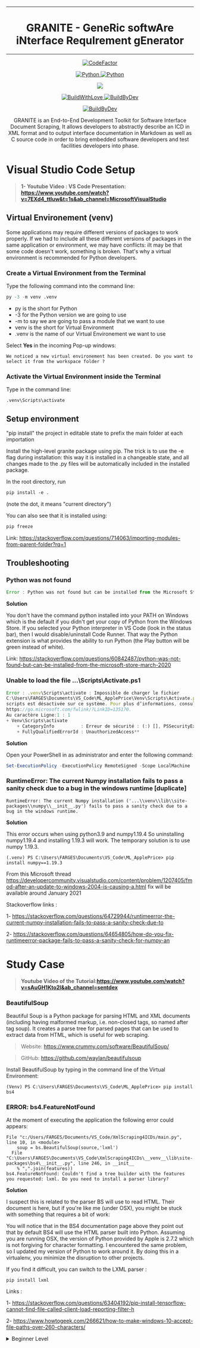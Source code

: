 ***
<h1 align="center">GRANITE - GeneRic softwAre iNterface RequIrement gEnerator</h1>

***

<p align="center">
<a href="https://www.codefactor.io/repository/github/thibfrgsgmz/granite/overview/main"><img src="https://www.codefactor.io/repository/github/thibfrgsgmz/granite/badge/main" alt="CodeFactor" /></a>
</p>
<p align="center">
  <a href="https://www.python.org/downloads/release/python-386/">
    <img src=
    "https://img.shields.io/badge/CODED%20IN-python%203-8.svg?&logo=python&style=for-the-badge&colorA=EAE8E8&colorB=3C25D6" 
    alt="Python" />
  </a>
  <a href=
    "https://code.visualstudio.com/">
    <img src=
    "https://img.shields.io/badge/MADE%20WITH-VISUAL%20STUDIO%20CODE-blue?&logo=visual-studio-code&style=for-the-badge" 
    alt="Python" />
  </a>
</p>

<p align="center">
  <a href=
  "https://google.com/v2/click/16413/119403?link=1227">
      <img src=
      "https://img.shields.io/badge/SOFTWARE-%20NOT%20MAINTAINED%20%E2%86%92-gray.svg?colorA=655BE1&colorB=4F44D6&style=for-the-badge"/>
  </a>
</p>

<p align="center">
  <a href="https://forthebadge.com">
    <img src=
    "https://forthebadge.com/images/badges/built-with-love.svg" 
    alt="BuildWithLove" />
  </a>
  <a href="https://forthebadge.com">
    <img src=
    "https://forthebadge.com/images/badges/built-by-developers.svg" 
    alt="BuildByDev" />
  </a>
</p>

<p align="center">
  <!-- <a href="https://forthebadge.com">
    <img src=
    "https://forthebadge.com/images/badges/made-with-python.svg" alt="BuildWithLove" />
  </a> -->
  <a href=
  "https://forthebadge.com">
    <img src=
    "https://forthebadge.com/images/badges/works-on-my-machine.svg" alt="BuildByDev" />
  </a>
</p>


<p align= "center"> GRANITE is an End-to-End Development Toolkit for Software Interface Document Scraping, 
It allows developers to abstractly describe an ICD in XML format and to output interface documentation in Markdown as well as C source code in order to bring embedded software developers and test facilities developers into phase. </p>


# Visual Studio Code Setup


> **1- Youtube Video : VS Code Presentation:
> https://www.youtube.com/watch?v=7EXd4_ttIuw&t=1s&ab_channel=MicrosoftVisualStudio**

## Virtual Environement (venv)

Some applications may require different versions of packages to work properly.
If we had to include all these different versions of packages in the same application or environment, we may have conflicts: iIt may be that some code doesn't work, something is broken.
That's why a virtual environment is recommended for Python developers.

### Create a Virtual Environment from the Terminal
Type the following command into the command line:

```py
py -3 -m venv .venv
```
- py is the short for Python
- -3 for the Python version we are going to use
- -m to say we are going to pass a module that we want to use
- venv is the short for Virtual Environment 
- .venv is the name of our Virtual Environement we want to use


Select **Yes** in the incoming Pop-up windows:
```
We noticed a new virtual environement has been created. Do you want to select it from the workspace folder ? 
```

### Activate the Virtual Environment inside the Terminal
Type in the command line:
```
.venv\Scripts\activate
```

## Setup environment
"pip install" the project in editable state to prefix the main folder at each importation

Install the high-level granite package using pip.
The trick is to use the -e flag during installation: this way it is installed in a changeable state, and all changes made to the .py files will be automatically included in the installed package.

In the root directory, run
```ps
pip install -e . 
```
(note the dot, it means "current directory")

You can also see that it is installed using:
```ps
pip freeze
```
Link: https://stackoverflow.com/questions/714063/importing-modules-from-parent-folder?rq=1

## Troubleshooting
### Python was not found

```js
Error : Python was not found but can be installed from the Microsoft Store: https://go.microsoft.com/fwlink?linkID=208264
```
**Solution**

You don't have the command python installed into your PATH on Windows which is the default if you didn't get your copy of Python from the Windows Store. If you selected your Python interpreter in VS Code (look in the status bar), then I would disable/uninstall Code Runner. That way the Python extension is what provides the ability to run Python (the Play button will be green instead of white).

Link: https://stackoverflow.com/questions/60842487/python-was-not-found-but-can-be-installed-from-the-microsoft-store-march-2020

### Unable to load the file ...\Scripts\Activate.ps1

```js
Error : .venv\Scripts\activate : Impossible de charger le fichier 
C:\Users\FARGES\Documents\VS_Code\ML_ApplePrice\Venv\Scripts\Activate.ps1, car l’exécution de     
scripts est désactivée sur ce système. Pour plus d’informations, consultez about_Execution_Policies à l’adresse 
https://go.microsoft.com/fwlink/?LinkID=135170.
Au caractère Ligne:1 : 1
+ Venv\Scripts\activate
    + CategoryInfo          : Erreur de sécurité : (:) [], PSSecurityException
    + FullyQualifiedErrorId : UnauthorizedAccess**
```

**Solution**

Open your PowerShell in as administrator and enter the following command:

```powershell
Set-ExecutionPolicy -ExecutionPolicy RemoteSigned -Scope LocalMachine
```

### RuntimeError: The current Numpy installation fails to pass a sanity check due to a bug in the windows runtime [duplicate]

```
RuntimeError: The current Numpy installation ('...\\venv\\lib\\site-packages\\numpy\\__init__.py') fails to pass a sanity check due to a bug in the windows runtime.
```

**Solution**

This error occurs when using python3.9 and numpy1.19.4 So uninstalling numpy1.19.4 and installing 1.19.3 will work.
The temporary solution is to use numpy 1.19.3.
```
(.venv) PS C:\Users\FARGES\Documents\VS_Code\ML_ApplePrice> pip install numpy==1.19.3
```
From this Microsoft thread https://developercommunity.visualstudio.com/content/problem/1207405/fmod-after-an-update-to-windows-2004-is-causing-a.html fix will be available around January 2021

Stackoverflow links :

1- https://stackoverflow.com/questions/64729944/runtimeerror-the-current-numpy-installation-fails-to-pass-a-sanity-check-due-to

2- https://stackoverflow.com/questions/64654805/how-do-you-fix-runtimeerror-package-fails-to-pass-a-sanity-check-for-numpy-an


# Study Case

> **Youtube Video of the Tutorial:https://www.youtube.com/watch?v=sAuGH1Kto2I&ab_channel=sentdex**

### **BeautifulSoup** 

Beautiful Soup is a Python package for parsing HTML and XML documents (including having malformed markup, i.e. non-closed tags, so named after tag soup). It creates a parse tree for parsed pages that can be used to extract data from HTML, which is useful for web scraping.

> Website: https://www.crummy.com/software/BeautifulSoup/

> GitHub: https://github.com/waylan/beautifulsoup

Install BeautifulSoup by typing in the command line of the Virtual Environment:

```
(Venv) PS C:\Users\FARGES\Documents\VS_Code\ML_ApplePrice> pip install bs4
```

### ERROR: bs4.FeatureNotFound

At the moment of executing the application the following error could appears:

```
File "c:/Users/FARGES/Documents/VS_Code/XmlScraping4ICDs/main.py", line 10, in <module>
    soup = bs.BeautifulSoup(source,'lxml')
  File "C:\Users\FARGES\Documents\VS_Code\XmlScraping4ICDs\__venv__\lib\site-packages\bs4\__init__.py", line 246, in __init__
    % ",".join(features))
bs4.FeatureNotFound: Couldn't find a tree builder with the features you requested: lxml. Do you need to install a parser library?
```

**Solution**

I suspect this is related to the parser BS will use to read HTML. Their document is here, but if you're like me (under OSX), you might be stuck with something that requires a bit of work:

You will notice that in the BS4 documentation page above they point out that by default BS4 will use the HTML parser built into Python. Assuming you are running OSX, the version of Python provided by Apple is 2.7.2 which is not forgiving for character formatting. I encountered the same problem, so I updated my version of Python to work around it. By doing this in a virtualenv, you minimize the disruption to other projects.

If you find it difficult, you can switch to the LXML parser :

`pip install lxml`



Links :

1- https://stackoverflow.com/questions/63404192/pip-install-tensorflow-cannot-find-file-called-client-load-reporting-filter-h

2- https://www.howtogeek.com/266621/how-to-make-windows-10-accept-file-paths-over-260-characters/





<a id="beginner-level"></a>
<details>
  <summary>Beginner Level</summary>

  ##### <a href="#-">`^`</a> Beginner Level #####
  * [A tutorial on pointers][16-1]
  * [A tutorial on portable Makefiles][16-2]
  * [Building C Projects][16-3]
  * [Introduction to \`fun' C][16-4]
  * [Learning C with GDB][16-5]
  * [Tutorial on pointers][16-6]
  * [C Programming Wikibook][16-7]
  * [POSIX Threads Programming tutorial][16-8]
  * [Templating in C][16-9]

  [16-9]: http://blog.pkh.me/p/20-templating-in-c.html
  [16-8]: https://computing.llnl.gov/tutorials/pthreads/
  [16-7]: https://en.wikibooks.org/wiki/C_Programming
  [16-6]: http://home.netcom.com/~tjensen/ptr/pointers.htm
  [16-5]: https://www.recurse.com/blog/5-learning-c-with-gdb
  [16-4]: https://gist.github.com/eatonphil/21b3d6569f24ad164365
  [16-3]: http://nethack4.org/blog/building-c.html
  [16-2]: http://nullprogram.com/blog/2017/08/20/
  [16-1]: https://pdos.csail.mit.edu/6.828/2017/readings/pointers.pdf
</details>
